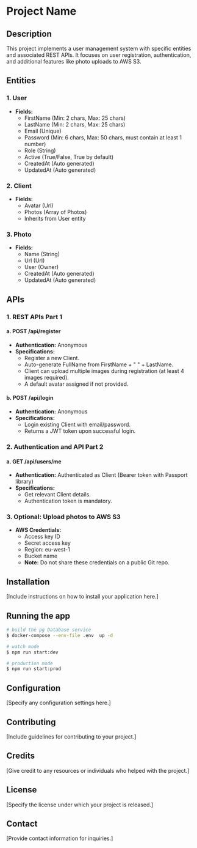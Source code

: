 # Project Name

## Description

This project implements a user management system with specific entities and associated REST APIs. It focuses on user registration, authentication, and additional features like photo uploads to AWS S3.

## Entities

### 1. User

- **Fields:**
  - FirstName (Min: 2 chars, Max: 25 chars)
  - LastName (Min: 2 chars, Max: 25 chars)
  - Email (Unique)
  - Password (Min: 6 chars, Max: 50 chars, must contain at least 1 number)
  - Role (String)
  - Active (True/False, True by default)
  - CreatedAt (Auto generated)
  - UpdatedAt (Auto generated)

### 2. Client

- **Fields:**
  - Avatar (Url)
  - Photos (Array of Photos)
  - Inherits from User entity

### 3. Photo

- **Fields:**
  - Name (String)
  - Url (Url)
  - User (Owner)
  - CreatedAt (Auto generated)
  - UpdatedAt (Auto generated)

## APIs

### 1. REST APIs Part 1

#### a. POST /api/register

- **Authentication:** Anonymous
- **Specifications:**
  - Register a new Client.
  - Auto-generate FullName from FirstName + " " + LastName.
  - Client can upload multiple images during registration (at least 4 images required).
  - A default avatar assigned if not provided.

#### b. POST /api/login

- **Authentication:** Anonymous
- **Specifications:**
  - Login existing Client with email/password.
  - Returns a JWT token upon successful login.

### 2. Authentication and API Part 2

#### a. GET /api/users/me

- **Authentication:** Authenticated as Client (Bearer token with Passport library)
- **Specifications:**
  - Get relevant Client details.
  - Authentication token is mandatory.

### 3. Optional: Upload photos to AWS S3

- **AWS Credentials:**
  - Access key ID
  - Secret access key
  - Region: eu-west-1
  - Bucket name
  - **Note:** Do not share these credentials on a public Git repo.

## Installation

[Include instructions on how to install your application here.]

## Running the app

```bash
# build the pg Database service
$ docker-compose --env-file .env  up -d 

# watch mode
$ npm run start:dev

# production mode
$ npm run start:prod
```

## Configuration

[Specify any configuration settings here.]

## Contributing

[Include guidelines for contributing to your project.]

## Credits

[Give credit to any resources or individuals who helped with the project.]

## License

[Specify the license under which your project is released.]

## Contact

[Provide contact information for inquiries.]
